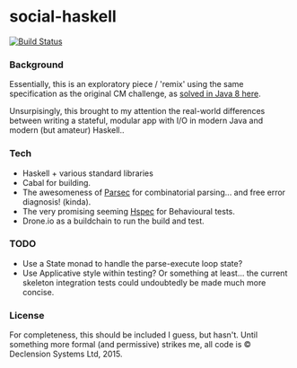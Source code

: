 # social-haskell

[![Build Status](https://drone.io/github.com/declension/social-haskell/status.png)](https://drone.io/github.com/declension/social-haskell/latest)


### Background
Essentially, this is an exploratory piece / 'remix' using the same specification as the original CM challenge,
as [solved in Java 8 here](https://github.com/declension/cm-challenge).

Unsurpisingly, this brought to my attention the real-world differences between writing a stateful,
modular app with I/O in modern Java and modern (but amateur) Haskell.. 

### Tech
* Haskell + various standard libraries
* Cabal for building.
* The awesomeness of [Parsec](https://hackage.haskell.org/package/parsec) for combinatorial parsing... and free error diagnosis! (kinda).
* The very promising seeming [Hspec](http://hspec.github.io/) for Behavioural tests.
* Drone.io as a buildchain to run the build and test.

### TODO
 * Use a State monad to handle the parse-execute loop state?
 * Use Applicative style within testing? Or something at least... 
 the current skeleton integration tests could undoubtedly be made much more concise.

### License
For completeness, this should be included I guess, but hasn't. 
Until something more formal (and permissive) strikes me, all code is &copy; Declension Systems Ltd, 2015.
